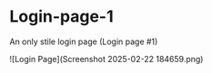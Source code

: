 # Login-page-1
An only stile login page (Login page #1)

![Login Page](Screenshot 2025-02-22 184659.png)
